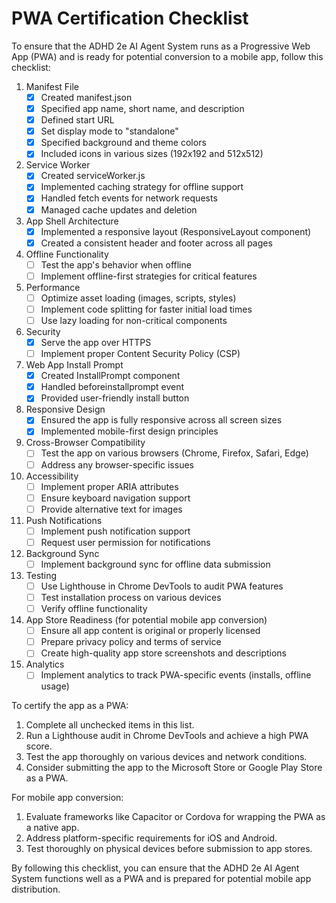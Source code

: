# PWA Certification Checklist

To ensure that the ADHD 2e AI Agent System runs as a Progressive Web App (PWA) and is ready for potential conversion to a mobile app, follow this checklist:

1. Manifest File
   - [x] Created manifest.json
   - [x] Specified app name, short name, and description
   - [x] Defined start URL
   - [x] Set display mode to "standalone"
   - [x] Specified background and theme colors
   - [x] Included icons in various sizes (192x192 and 512x512)

2. Service Worker
   - [x] Created serviceWorker.js
   - [x] Implemented caching strategy for offline support
   - [x] Handled fetch events for network requests
   - [x] Managed cache updates and deletion

3. App Shell Architecture
   - [x] Implemented a responsive layout (ResponsiveLayout component)
   - [x] Created a consistent header and footer across all pages

4. Offline Functionality
   - [ ] Test the app's behavior when offline
   - [ ] Implement offline-first strategies for critical features

5. Performance
   - [ ] Optimize asset loading (images, scripts, styles)
   - [ ] Implement code splitting for faster initial load times
   - [ ] Use lazy loading for non-critical components

6. Security
   - [x] Serve the app over HTTPS
   - [ ] Implement proper Content Security Policy (CSP)

7. Web App Install Prompt
   - [x] Created InstallPrompt component
   - [x] Handled beforeinstallprompt event
   - [x] Provided user-friendly install button

8. Responsive Design
   - [x] Ensured the app is fully responsive across all screen sizes
   - [x] Implemented mobile-first design principles

9. Cross-Browser Compatibility
   - [ ] Test the app on various browsers (Chrome, Firefox, Safari, Edge)
   - [ ] Address any browser-specific issues

10. Accessibility
    - [ ] Implement proper ARIA attributes
    - [ ] Ensure keyboard navigation support
    - [ ] Provide alternative text for images

11. Push Notifications
    - [ ] Implement push notification support
    - [ ] Request user permission for notifications

12. Background Sync
    - [ ] Implement background sync for offline data submission

13. Testing
    - [ ] Use Lighthouse in Chrome DevTools to audit PWA features
    - [ ] Test installation process on various devices
    - [ ] Verify offline functionality

14. App Store Readiness (for potential mobile app conversion)
    - [ ] Ensure all app content is original or properly licensed
    - [ ] Prepare privacy policy and terms of service
    - [ ] Create high-quality app store screenshots and descriptions

15. Analytics
    - [ ] Implement analytics to track PWA-specific events (installs, offline usage)

To certify the app as a PWA:
1. Complete all unchecked items in this list.
2. Run a Lighthouse audit in Chrome DevTools and achieve a high PWA score.
3. Test the app thoroughly on various devices and network conditions.
4. Consider submitting the app to the Microsoft Store or Google Play Store as a PWA.

For mobile app conversion:
1. Evaluate frameworks like Capacitor or Cordova for wrapping the PWA as a native app.
2. Address platform-specific requirements for iOS and Android.
3. Test thoroughly on physical devices before submission to app stores.

By following this checklist, you can ensure that the ADHD 2e AI Agent System functions well as a PWA and is prepared for potential mobile app distribution.